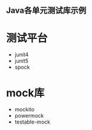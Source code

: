 ## Java各单元测试库示例

# 测试平台

* junit4
* junit5
* spock

# mock库

* mockito
* powermock
* testable-mock


